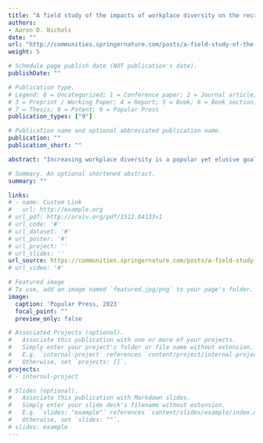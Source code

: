```yaml
---
title: "A field study of the impacts of workplace diversity on the recruitment of minority group members"
authors:
- Aaron D. Nichols
date: ""
url: "http://communities.springernature.com/posts/a-field-study-of-the-impacts-of-workplace-diversity-on-the-recruitment-of-minority-group-members"
weight: 5

# Schedule page publish date (NOT publication's date).
publishDate: ""

# Publication type.
# Legend: 0 = Uncategorized; 1 = Conference paper; 2 = Journal article;
# 3 = Preprint / Working Paper; 4 = Report; 5 = Book; 6 = Book section;
# 7 = Thesis; 8 = Patent; 9 = Popular Press
publication_types: ["9"]

# Publication name and optional abbreviated publication name.
publication: ""
publication_short: ""

abstract: "Increasing workplace diversity is a popular yet elusive goal for many employers. How can organizations encourage applications from talented employees that come from all walks of life? In this work, we investigate how workplace diversity cues affect the quality and background of applicants."

# Summary. An optional shortened abstract.
summary: ""

links:
# - name: Custom Link
#   url: http://example.org
# url_pdf: http://arxiv.org/pdf/1512.04133v1
# url_code: '#'
# url_dataset: '#'
# url_poster: '#'
# url_project: ''
# url_slides: ''
url_source: https://communities.springernature.com/posts/a-field-study-of-the-impacts-of-workplace-diversity-on-the-recruitment-of-minority-group-members
# url_video: '#'

# Featured image
# To use, add an image named `featured.jpg/png` to your page's folder. 
image:
  caption: 'Popular Press, 2023'
  focal_point: ""
  preview_only: false

# Associated Projects (optional).
#   Associate this publication with one or more of your projects.
#   Simply enter your project's folder or file name without extension.
#   E.g. `internal-project` references `content/project/internal-project/index.md`.
#   Otherwise, set `projects: []`.
projects:
# - internal-project

# Slides (optional).
#   Associate this publication with Markdown slides.
#   Simply enter your slide deck's filename without extension.
#   E.g. `slides: "example"` references `content/slides/example/index.md`.
#   Otherwise, set `slides: ""`.
# slides: example
---
```

